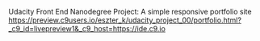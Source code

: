 Udacity Front End Nanodegree Project: A simple responsive portfolio site
https://preview.c9users.io/eszter_k/udacity_project_00/portfolio.html?_c9_id=livepreview1&_c9_host=https://ide.c9.io

